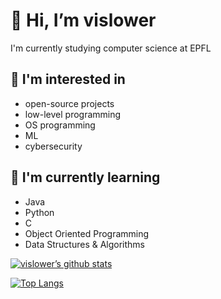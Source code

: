 # 👋 Hi, I’m vislower
I'm currently studying computer science at EPFL
## 👀 I'm interested in
- open-source projects
- low-level programming
- OS programming
- ML
- cybersecurity
## 🌱 I'm currently learning
- Java
- Python
- C
- Object Oriented Programming
- Data Structures & Algorithms


[![vislower’s github stats](https://github-readme-stats.vercel.app/api?username=vislower)](https://github.com/vislower)

[![Top Langs](https://github-readme-stats.vercel.app/api/top-langs/?username=vislower&layout=compact)](https://github.com/vislower)
<!---
- 💞️ I’m looking to collaborate on ...
- 📫 How to reach me ...
--->
<!---
vislower/vislower is a ✨ special ✨ repository because its `README.md` (this file) appears on your GitHub profile.
You can click the Preview link to take a look at your changes.
--->
